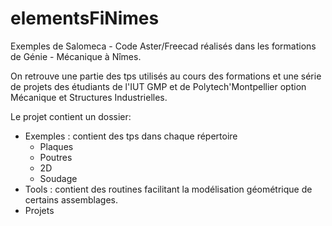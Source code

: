 elementsFiNimes
===============

Exemples de Salomeca - Code Aster/Freecad réalisés dans les formations de Génie - Mécanique à Nîmes.

On retrouve une partie des tps utilisés au cours des formations et une série de projets des étudiants de l'IUT GMP et de Polytech'Montpellier option Mécanique et Structures Industrielles.

Le projet contient un dossier:

* Exemples : contient des tps dans chaque répertoire  
    * Plaques
    * Poutres
    * 2D
    * Soudage
* Tools  : contient des routines facilitant la modélisation géométrique de certains assemblages.
* Projets

